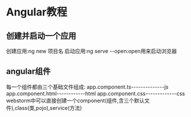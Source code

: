 # Angular教程
## 创建并启动一个应用
创建应用:ng new 项目名
启动应用:ng serve --open:open用来启动浏览器
## angular组件
每一个组件都由三个基础文件组成:
app.component.ts--------------js
app.component.html------------html
app.component.css-------------css
webstorm中可以直接创建一个component(组件,含三个默认文件),class(类,pojo),service(方法)
